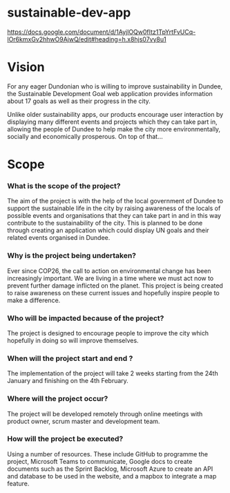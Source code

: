 # sustainable-dev-app
https://docs.google.com/document/d/1AyjlOQw0fItz1TpYrtFvUCq-lOr6kmxGv2hhwO9AjwQ/edit#heading=h.x8hjs07vy8u1
# Vision 
For any eager Dundonian who is willing to improve sustainability in Dundee, the Sustainable Development Goal web application provides information about 17 goals as well as their progress in the city.

Unlike older sustainability apps, our products encourage user interaction by displaying many different events and projects which they can take part in, allowing the people of Dundee to help make the city more environmentally, socially and economically prosperous. On top of that…
# Scope
### What is the scope of the project? 
The aim of the project is with the help of the local government of Dundee to support the sustainable life in the city by raising awareness of the locals of possible events and organisations that they can take part in and in this way contribute to the sustainability of the city. This is planned to be done through creating an application which could display UN goals and their related events organised in Dundee.
### Why is the project being undertaken? 
Ever since COP26, the call to action on environmental change has been increasingly important. We are living in a time where we must act now to prevent further damage inflicted on the planet. This project is being created to raise awareness on these current issues and hopefully inspire people to make a difference.
### Who will be impacted because of the project? 
The project is designed to encourage people to improve the city which hopefully in doing so will improve themselves.
### When will the project start and end ?
The implementation of the project will take 2 weeks starting from the 24th January and finishing on the 4th February.
### Where will the project occur? 
The project will be developed remotely through online meetings with product owner, scrum master and development team.
### How will the project be executed?
Using a number of resources. These include GitHub to programme the project, Microsoft Teams to communicate, Google docs to create documents such as the Sprint Backlog, Microsoft Azure to create an API and database to be used in the website, and a mapbox to integrate a map feature. 

